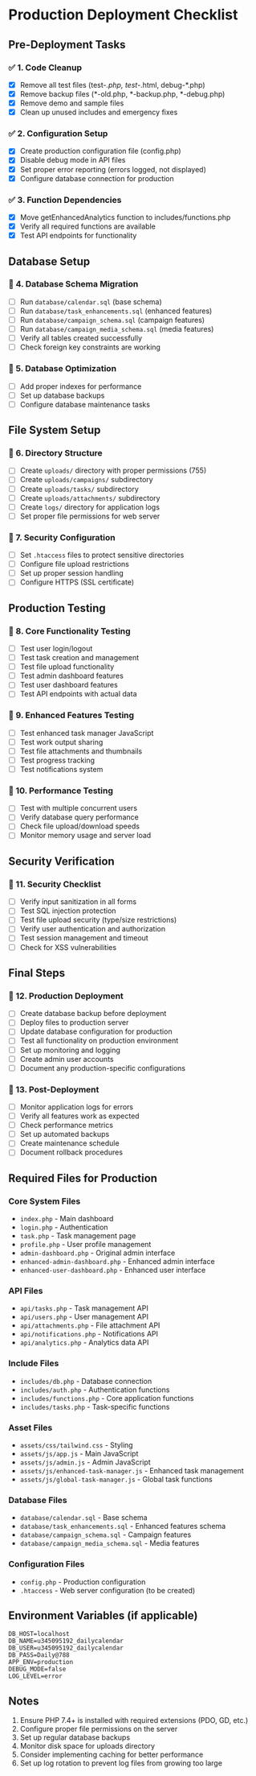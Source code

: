 # Production Deployment Checklist

## Pre-Deployment Tasks

### ✅ 1. Code Cleanup
- [x] Remove all test files (test-*.php, test-*.html, debug-*.php)
- [x] Remove backup files (*-old.php, *-backup.php, *-debug.php)
- [x] Remove demo and sample files
- [x] Clean up unused includes and emergency fixes

### ✅ 2. Configuration Setup
- [x] Create production configuration file (config.php)
- [x] Disable debug mode in API files
- [x] Set proper error reporting (errors logged, not displayed)
- [x] Configure database connection for production

### ✅ 3. Function Dependencies
- [x] Move getEnhancedAnalytics function to includes/functions.php
- [x] Verify all required functions are available
- [x] Test API endpoints for functionality

## Database Setup

### 🔲 4. Database Schema Migration
- [ ] Run `database/calendar.sql` (base schema)
- [ ] Run `database/task_enhancements.sql` (enhanced features)
- [ ] Run `database/campaign_schema.sql` (campaign features)  
- [ ] Run `database/campaign_media_schema.sql` (media features)
- [ ] Verify all tables created successfully
- [ ] Check foreign key constraints are working

### 🔲 5. Database Optimization
- [ ] Add proper indexes for performance
- [ ] Set up database backups
- [ ] Configure database maintenance tasks

## File System Setup

### 🔲 6. Directory Structure
- [ ] Create `uploads/` directory with proper permissions (755)
- [ ] Create `uploads/campaigns/` subdirectory
- [ ] Create `uploads/tasks/` subdirectory  
- [ ] Create `uploads/attachments/` subdirectory
- [ ] Create `logs/` directory for application logs
- [ ] Set proper file permissions for web server

### 🔲 7. Security Configuration
- [ ] Set `.htaccess` files to protect sensitive directories
- [ ] Configure file upload restrictions
- [ ] Set up proper session handling
- [ ] Configure HTTPS (SSL certificate)

## Production Testing

### 🔲 8. Core Functionality Testing
- [ ] Test user login/logout
- [ ] Test task creation and management
- [ ] Test file upload functionality
- [ ] Test admin dashboard features
- [ ] Test user dashboard features
- [ ] Test API endpoints with actual data

### 🔲 9. Enhanced Features Testing
- [ ] Test enhanced task manager JavaScript
- [ ] Test work output sharing
- [ ] Test file attachments and thumbnails
- [ ] Test progress tracking
- [ ] Test notifications system

### 🔲 10. Performance Testing
- [ ] Test with multiple concurrent users
- [ ] Verify database query performance
- [ ] Check file upload/download speeds
- [ ] Monitor memory usage and server load

## Security Verification

### 🔲 11. Security Checklist
- [ ] Verify input sanitization in all forms
- [ ] Test SQL injection protection
- [ ] Test file upload security (type/size restrictions)
- [ ] Verify user authentication and authorization
- [ ] Test session management and timeout
- [ ] Check for XSS vulnerabilities

## Final Steps

### 🔲 12. Production Deployment
- [ ] Create database backup before deployment
- [ ] Deploy files to production server
- [ ] Update database configuration for production
- [ ] Test all functionality on production environment
- [ ] Set up monitoring and logging
- [ ] Create admin user accounts
- [ ] Document any production-specific configurations

### 🔲 13. Post-Deployment
- [ ] Monitor application logs for errors
- [ ] Verify all features work as expected
- [ ] Check performance metrics
- [ ] Set up automated backups
- [ ] Create maintenance schedule
- [ ] Document rollback procedures

## Required Files for Production

### Core System Files
- `index.php` - Main dashboard
- `login.php` - Authentication
- `task.php` - Task management page
- `profile.php` - User profile management
- `admin-dashboard.php` - Original admin interface
- `enhanced-admin-dashboard.php` - Enhanced admin interface  
- `enhanced-user-dashboard.php` - Enhanced user interface

### API Files
- `api/tasks.php` - Task management API
- `api/users.php` - User management API
- `api/attachments.php` - File attachment API
- `api/notifications.php` - Notifications API
- `api/analytics.php` - Analytics data API

### Include Files
- `includes/db.php` - Database connection
- `includes/auth.php` - Authentication functions
- `includes/functions.php` - Core application functions
- `includes/tasks.php` - Task-specific functions

### Asset Files
- `assets/css/tailwind.css` - Styling
- `assets/js/app.js` - Main JavaScript
- `assets/js/admin.js` - Admin JavaScript
- `assets/js/enhanced-task-manager.js` - Enhanced task management
- `assets/js/global-task-manager.js` - Global task functions

### Database Files
- `database/calendar.sql` - Base schema
- `database/task_enhancements.sql` - Enhanced features schema
- `database/campaign_schema.sql` - Campaign features
- `database/campaign_media_schema.sql` - Media features

### Configuration Files
- `config.php` - Production configuration
- `.htaccess` - Web server configuration (to be created)

## Environment Variables (if applicable)
```env
DB_HOST=localhost
DB_NAME=u345095192_dailycalendar
DB_USER=u345095192_dailycalendar
DB_PASS=Daily@788
APP_ENV=production
DEBUG_MODE=false
LOG_LEVEL=error
```

## Notes
1. Ensure PHP 7.4+ is installed with required extensions (PDO, GD, etc.)
2. Configure proper file permissions on the server
3. Set up regular database backups
4. Monitor disk space for uploads directory
5. Consider implementing caching for better performance
6. Set up log rotation to prevent log files from growing too large